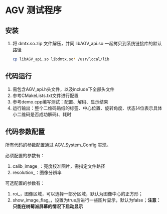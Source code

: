 # AGV 测试程序



## 安装

1. 将 dmtx.so.zip 文件解压，并同 libAGV_api.so 一起拷贝到系统链接库的默认路径

   ```bash
   cp libAGV_api.so libdmtx.so* /usr/local/lib
   ```

## 代码运行

1. 需包含AGV_api.h头文件，以及include下全部头文件
2. 参考CMakeLists.txt文件进行配置
3. 参考demo.cpp编写测试：配置、解码、显示结果
4. 运行输出：整个二维码贴纸的标签、中心位置、旋转角度、状态(4位表示具体小二维码是否成功解码)、耗时


## 代码参数配置

所有代码的参数配置通过 AGV_System_Config 实现。

必须配置的参数有：
1. calib_image_：亮度校准图片，需指定文件路径
2. resolution_：图像分辨率

可选配置的参数有：
1. roi_，图像区域，可以选择一部分区域，默认为图像中心的正方形；
2. show_image_flag_，设置为true后进行一些图片显示，默认为false；**注意：只能在树莓派屏幕的情况下启动显示**
